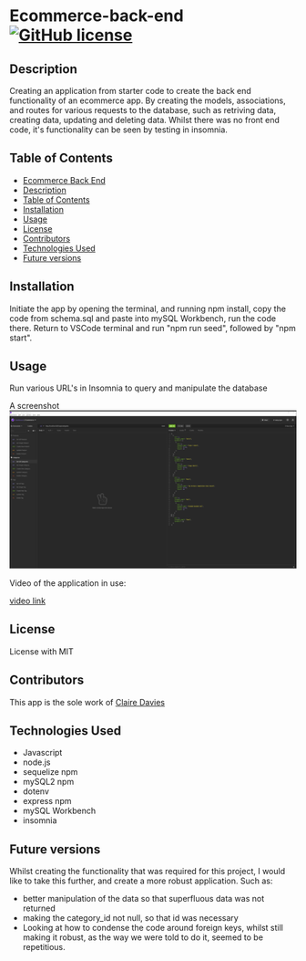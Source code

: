 # Ecommerce-back-end  [![GitHub license](https://img.shields.io/github/license/ClaireMDavies/Ecommerce-back-end?style=for-the-badge)](https://github.com/ClaireMDavies/Ecommerce-back-end/blob/main/LICENSE)

## Description
Creating an application from starter code to create the back end functionality of an ecommerce app.  By creating the models, associations, and routes for various requests to the database, such as retriving data, creating data, updating and deleting data.  Whilst there was no front end code, it's functionality can be seen by testing in insomnia.

## Table of Contents
  - [Ecommerce Back End](#Ecommerce-back-end)
  - [Description](#description)
  - [Table of Contents](#table-of-contents)
  - [Installation](#installation)
  - [Usage](#usage)
  - [License](#license)
  - [Contributors](#contributors)
  - [Technologies Used](#technologies-used)
  - [Future versions](#future-versions)

## Installation
Initiate the app by opening the terminal, and running npm install, copy the code from schema.sql and paste into mySQL Workbench, run the code there.  Return to VSCode terminal and run "npm run seed", followed by "npm start".  

## Usage
Run various URL's in Insomnia to query and manipulate the database

A screenshot 
![ecommerce.png](ecommerce.png)

Video of the application in use:

[video link](https://drive.google.com/file/d/1w4XkkuT4NxTqbwzB1aUqi3PJkEL7YSFA/view)

## License
License with MIT

## Contributors
This app is the sole work of [Claire Davies](https://github.com/ClaireMDavies)

## Technologies Used
- Javascript
- node.js
- sequelize npm
- mySQL2 npm
- dotenv
- express npm
- mySQL Workbench
- insomnia
    

## Future versions
Whilst creating the functionality that was required for this project, I would like to take this further, and create a more robust application.  Such as:

- better manipulation of the data so that superfluous data was not returned
- making the category_id not null, so that id was necessary
- Looking at how to condense the code around foreign keys, whilst still making it robust, as the way we were told to do it, seemed to be repetitious.  
 
  